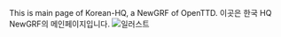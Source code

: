 This is main page of Korean-HQ, a NewGRF of OpenTTD. 이곳은 한국 HQ NewGRF의 메인페이지입니다.
![일러스트](https://github.com/SerpensNebula/Korean-HQ/assets/75788864/b613343e-4c0f-4564-aa09-7187dc55ff3d)
